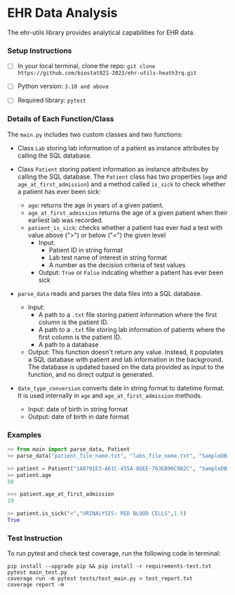 # EHR Data Analysis

The ehr-utils library provides analytical capabilities for EHR data.

### Setup Instructions
- [ ] In your local terminal, clone the repo: 
```git clone https://github.com/biostat821-2023/ehr-utils-heath3rq.git```
- [ ] Python version: `3.10 and above`
- [ ] Required library: `pytest`


### Details of Each Function/Class
The `main.py` includes two custom classes and two functions:

* Class `Lab` storing lab information of a patient as instance attributes by calling the SQL database.

* Class `Patient` storing patient information as instance attributes by calling the SQL database. The `Patient` class has two properties (`age` and `age_at_first_admission`) and a method called `is_sick` to check whether a patient has ever been sick:
    - `age`: returns the age in years of a given patient.
    - `age_at_first_admission` returns the age of a given patient when their earliest lab was recorded. 
    - `patient_is_sick`: checks whether a patient has ever had a test with value above (">") or below ("<") the given level
        +  Input:  
            - Patient ID in string format
            - Lab test name of interest in string format
            - A number as the decision criteria of test values
        + Output: `True` or `False` indcating whether a patient has ever been sick

* `parse_data` reads and parses the data files into a SQL database.
    - Input: 
        + A path to a `.txt` file storing patient information where the first column is the patient ID. 
        + A path to a `.txt` file storing lab information of patients where the first column is the patient ID. 
        + A path to a database
    - Output: This function doesn't return any value. Instead, it populates a SQL database with patient and lab information in the background. The database is updated based on the data provided as input to the function, and no direct output is generated.

* `date_type_conversion` converts date in string format to datetime format. It is used internally in `age` and `age_at_first_admission` methods.
    - Input: date of birth in string format
    - Output: date of birth in date format


### Examples
```python
>> from main import parse_data, Patient
>> parse_data("patient_file_name.txt", "labs_file_name.txt", "SampleDB.db")

>> patient = Patient("1A8791E3-A61C-455A-8DEE-763EB90C9B2C", "SampleDB.db")
>> patient.age
50

>>> patient.age_at_first_admission
19

>> patient.is_sick("<","URINALYSIS: RED BLOOD CELLS",1.5)
True
```

### Test Instruction

To run pytest and check test coverage, run the following code in terminal: 
```
pip install --upgrade pip && pip install -r requirements-test.txt
pytest main_test.py
coverage run -m pytest tests/test_main.py > test_report.txt
coverage report -m
```
